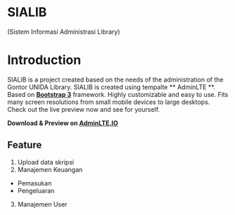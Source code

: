 # SIALIB
(Sistem Informasi Administrasi Library)

Introduction
============

SIALIB is a project created based on the needs of the administration of the Gontor UNIDA Library. SIALIB is created using tempalte ** AdminLTE **. Based on **[Bootstrap 3](https://github.com/twbs/bootstrap)** framework. Highly customizable and easy to use. Fits many screen resolutions from small mobile devices to large desktops. Check out the live preview now and see for yourself.

**Download & Preview on [AdminLTE.IO](https://adminlte.io)**

## Feature
1. Upload data skripsi
2. Manajemen Keuangan
  - Pemasukan
  - Pengeluaran
3. Manajemen User

